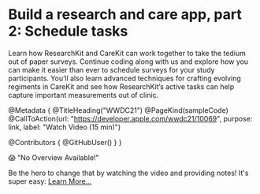 # Build a research and care app, part 2: Schedule tasks

Learn how ResearchKit and CareKit can work together to take the tedium out of paper surveys. Continue coding along with us and explore how you can make it easier than ever to schedule surveys for your study participants. You’ll also learn advanced techniques for crafting evolving regiments in CareKit and see how ResearchKit’s active tasks can help capture important measurements out of clinic.

@Metadata {
   @TitleHeading("WWDC21")
   @PageKind(sampleCode)
   @CallToAction(url: "https://developer.apple.com/wwdc21/10069", purpose: link, label: "Watch Video (15 min)")

   @Contributors {
      @GitHubUser(<replace this with your GitHub handle>)
   }
}

😱 "No Overview Available!"

Be the hero to change that by watching the video and providing notes! It's super easy:
 [Learn More…](https://wwdcnotes.com/documentation/wwdcnotes/contributing)
